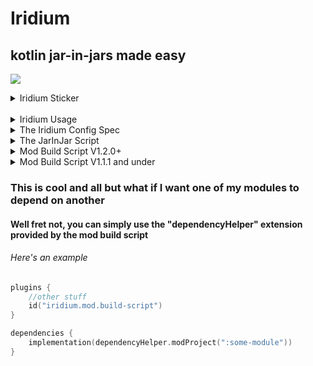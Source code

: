 # Iridium

## kotlin jar-in-jars made easy

[![](https://teamvoided.org/iridium-sticker.png)](https://github.com/TeamVoided/iridium)
<details>
<summary>Iridium Sticker</summary>

```markdown
[![](https://teamvoided.org/iridium-sticker.png)](https://github.com/TeamVoided/iridium)
```
</details>
<br>

<details>
<summary>Iridium Usage</summary>

## settings.gradle.kts
```kotlin
pluginManagement {
    repositories {
        //other repos
        maven("https://maven.brokenfuse.me/releases")
        //projects will eventually be migrated to https://maven.teamvoided.org
        //as of right now https://maven.teamvoided.org just points to https://maven.brokenfuse.me
    }
}
```

## root build.gradle.kts
```kotlin
plugins {
    id("org.teamvoided.iridium") version "2.4.0"
    //maven publishing id("iridium.project.publish-script")
}
```

## module build.gradle.kts
```kotlin
plugins {
    id("iridium.mod.build-script")
    //upload mod to modrinth id("iridium.mod.upload-script")
    //maven publishing id("iridium.project.publish-script")
}
```

## jar-in-jar script
```kotlin
plugins {
    id("iridium.mod.jar-in-jar")
    id("iridium.mod.build-script")
    //upload mod to modrinth id("iridium.mod.upload-script")
}
```
</details>

<details>
<summary>The Iridium Config Spec</summary>

## Although you can configure Iridium in the gradle build script, Iridium can load config files in TOML, JSON5, YAML & JSON
If Iridium detects that no changes were made to the config in the gradle build script it will attempt to load config files in this order (assume all files are in the gradle/iridium directory):
- iridium.toml
- iridium.json5
- iridium.yml
- iridium.json

###### i didn't tell you this but if Iridium fails to find a config file it will autogenerate a toml one

### The Actual Spec
projectTitle: `String`<br>
modId: `String`<br>
githubRepo: `String`<br>
discordServerInviteId: `String`<br>
authors: `List<String>`<br>
majorMinecraftVersion: `String`<br>
minecraftVersion: `String`<br>
mappings: `Mappings object (details below)`<br>
fabricLoaderVersion: `String`<br>
fabricApiVersion: `String`<br>
fabricLangKotlinVersion: `String`<br>
license: `String`<br>
modules: `List<String>`

#### The Mappings Object Spec
type: `MappingsType (any of "MOJANG", "YARN", "PARCHMENT", "QUILT", "MOJPARCH", "MOJYARN"`<br>
version: `String?` (Irrelevant for `MappingsType.MOJANG`, leave either null or blank)

</details>

<details>
<summary>The JarInJar Script</summary>

## This is what you came here for right???
#### The Jar In Jar script will automatically add all modules defined in the iridium config file to your mod jar

</details>

<details>
<summary>Mod Build Script V1.2.0+</summary>

# The Mod Build Script plugin will auto generate a mod json for you
## As of iridium version 1.2.0 a closure/configuration action is used to define its properties
###### To set the description/version you still use the default project.description/version properties

### Here's an example
```kotlin
plugins {
    kotlin("jvm") version "1.9.0"
    kotlin("plugin.serialization") version "1.9.0"
    id("iridium.mod.build-script")
}

modSettings {
    modId("example-mod")
    modName("Example Mod")
    // other properties
}

/*irrelevant as of v2.0.0+*/ base.archivesName.set("example-mod")
version = project.properties["mod_version"] as String
description = "Example Mod Description"
group = project.properties["maven_group"] as String
```

<details>
<summary>Advanced stuff v2.0.0+</summary>

## Iridium will generate a default mod json, however if you want to edit the data itself you can use mutations
### Here's in example

```kotlin
modSettings {
    mutation {
        this.languageAdapters["customAdapter"] = "adapter.example.Adapter"
    }
}
```
</details>

</details>

<details>
<summary>Mod Build Script V1.1.1 and under</summary>

# The Mod Build Script plugin will auto generate a mod json for you
### here are the properties
- modId (the mod id as a string)
- modName (name of the mod as a string)
- modEntrypoints (entry points of the mod as a LinkedHashMap of String and List of Strings where the initial string is the name of the entrypoint and the list of strings contains the actual entry points)
- modMixinFiles (the mixin files of the mod as a list of strings)
- modDepends (the dependencies of the mod as a LinkedHashMap of String and String where the initial string is the mod id and the secondary string is the version of the dependency)
- isModParent (if this is the parent of all the other mods (if it is a jar-in-jar mod [boolean])
- customModIcon (a custom icon for the mod defaults to "assets/{modId}/icon.png)"

## To set the description/version use the default project.description/version properties

## Setting a property in the gradle build script
```kotlin
//other gradle stuff
val examplePropertyName by extra("examplePropertyValue")
```
</details>

### This is cool and all but what if I want one of my modules to depend on another
#### Well fret not, you can simply use the "dependencyHelper" extension provided by the mod build script
###### Here's an example
```kotlin
plugins {
    //other stuff
    id("iridium.mod.build-script")
}

dependencies {
    implementation(dependencyHelper.modProject(":some-module"))
}
```
